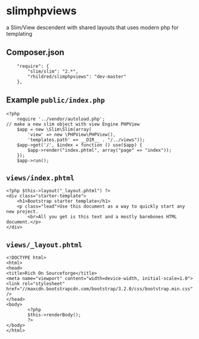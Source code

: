 # slimphpviews
a Slim/View descendent with shared layouts that uses modern php for templating

Composer.json
---
```
    "require": {
        "slim/slim": "2.*",
        "rhildred/slimphpviews": "dev-master"
    },
```
Example `public/index.php`
----
```
<?php
    require '../vendor/autoload.php';
// make a new slim object with view Engine PHPView
    $app = new \Slim\Slim(array(
        'view' => new \PHPView\PHPView(),
        'templates.path' => __DIR__ . "/../views"));
    $app->get('/', $index = function () use($app) {
        $app->render("index.phtml", array("page" => "index"));
    });
    $app->run();
```
`views/index.phtml`
----
```
<?php $this->layout("_layout.phtml") ?>
<div class="starter-template">
    <h1>Bootstrap starter template</h1>
    <p class="lead">Use this document as a way to quickly start any new project.
        <br>All you get is this text and a mostly barebones HTML document.</p>
</div>
```
`views/_layout.phtml`
------
```
<!DOCTYPE html>
<html>
<head>
<title>Rich On Sourceforge</title>
<meta name="viewport" content="width=device-width, initial-scale=1.0">
<link rel="stylesheet" href="//maxcdn.bootstrapcdn.com/bootstrap/3.2.0/css/bootstrap.min.css" />
</head>
<body>
        <?php
        $this->renderBody();
        ?>
</body>
</html>
```

